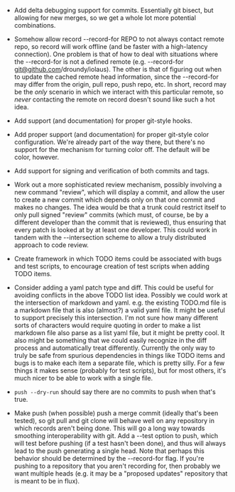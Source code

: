 - Add delta debugging support for commits.  Essentially git bisect,
  but allowing for new merges, so we get a whole lot more potential
  combinations.

- Somehow allow record --record-for REPO to not always contact remote
  repo, so record will work offline (and be faster with a high-latency
  connection).  One problem is that of how to deal with situations
  where the --record-for is not a defined remote (e.g. --record-for
  git@github.com/droundy/iolaus).  The other is that of figuring out
  when to update the cached remote head information, since the
  --record-for may differ from the origin, pull repo, push repo, etc.
  In short, record may be the *only* scenario in which we interact
  with this particular remote, so *never* contacting the remote on
  record doesn't sound like such a hot idea.

- Add support (and documentation) for proper git-style hooks.

- Add proper support (and documentation) for proper git-style color
  configuration.  We're already part of the way there, but there's no
  support for the mechanism for turning color off.  The default will
  be color, however.

- Add support for signing and verification of both commits and tags.

- Work out a more sophisticated review mechanism, possibly involving a
  new command "review", which will display a commit, and allow the
  user to create a new commit which depends only on that one commit
  and makes no changes.  The idea would be that a trunk could restrict
  itself to only pull signed "review" commits (which must, of course,
  be by a different developer than the commit that is reviewed), thus
  ensuring that every patch is looked at by at least one developer.
  This could work in tandem with the --intersection scheme to allow a
  truly distributed approach to code review.

- Create framework in which TODO items could be associated with bugs
  and test scripts, to encourage creation of test scripts when adding
  TODO items.

- Consider adding a yaml patch type and diff.  This could be useful
  for avoiding conflicts in the above TODO list idea.  Possibly we
  could work at the intersection of markdown and yaml.  e.g. the
  existing TODO.md file is a markdown file that is also (almost?) a
  valid yaml file.  It might be useful to support precisely this
  intersection.  I'm not sure how many different sorts of characters
  would require quoting in order to make a list markdown file also
  parse as a list yaml file, but it might be pretty cool.  It also
  might be something that we could easily recognize in the diff
  process and automatically treat differently.  Currently the only way
  to truly be safe from spurious dependencies in things like TODO
  items and bugs is to make each item a separate file, which is pretty
  silly.  For a few things it makes sense (probably for test scripts),
  but for most others, it's much nicer to be able to work with a
  single file.

- `push --dry-run` should say there are no commits to push when that's true.

- Make push (when possible) push a merge commit (ideally that's been
  tested), so git pull and git clone will behave well on any
  repository in which records aren't being done.  This will go a long
  way towards smoothing interoperability with git.  Add a --test
  option to push, which will test before pushing (if a test hasn't
  been done), and thus will always lead to the push generating a
  single head.  Note that perhaps this behavior should be determined
  by the --record-for flag.  If you're pushing to a repository that
  you aren't recording for, then probably we want multiple heads
  (e.g. it may be a "proposed updates" repository that is meant to be
  in flux).
